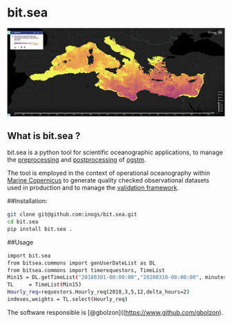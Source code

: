 # bit.sea
![ogstm picture](https://github.com/inogs/ogstm/blob/master/DOC/PICTURES/PPN_MED_OGSTM_BFM.png)
## What is bit.sea ?
bit.sea is a python tool for scientific oceanographic applications,
to manage the [preprocessing](https://github.com/inogs/ogstm_preproc) and [postprocessing](https://github.com/inogs/ogstm/ogstm_postproc) of [ogstm](https://github.com/inogs/ogstm).




The tool is employed in the context of operational oceanography within [Marine Copernicus](https://data.marine.copernicus.eu/product/MEDSEA_ANALYSISFORECAST_BGC_006_014/description)
to generate quality checked observational datasets used in production and to manage the [validation framework](https://catalogue.marine.copernicus.eu/documents/QUID/CMEMS-MED-QUID-006-014.pdf).

##Installation:

```bash
git clone git@github.com:inogs/bit.sea.git
cd bit.sea
pip install bit.sea .
```

##Usage

```bash
import bit.sea
from bitsea.commons import genUserDateList as DL
from bitsea.commons import timerequestors, TimeList
Min15 = DL.getTimeList("20180301-00:00:00","20200310-00:00:00", minutes=15)
TL     = TimeList(Min15)
Hourly_req=requestors.Hourly_req(2018,3,5,12,delta_hours=2)
indexes,weights = TL.select(Hourly_req)
```


The software responsible is [@gbolzon]((https://www.github.com/gbolzon).